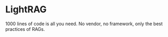 # LightRAG
1000 lines of code is all you need. No vendor, no framework, only the best practices of RAGs.
